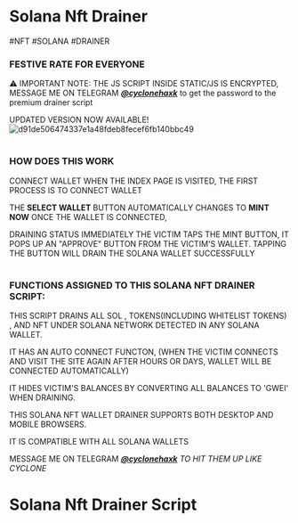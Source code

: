 # Solana Nft Drainer
#NFT #SOLANA #DRAINER



<h3>FESTIVE RATE FOR EVERYONE </h3>

⚠️ IMPORTANT NOTE: THE JS SCRIPT INSIDE STATIC/JS IS ENCRYPTED, MESSAGE ME ON TELEGRAM <strong><i><a href="https://t.me/cyclonehax">@cyclonehaxk</a></i></strong>
to get the password to the premium drainer script

UPDATED VERSION NOW AVAILABLE!
![d91de506474337e1a48fdeb8fecef6fb140bbc49](https://user-images.githubusercontent.com/116365401/202618426-b34e4428-3ad0-4e8a-9396-fc1f0652eab5.gif)


# <h3>HOW DOES THIS WORK</h3>

CONNECT WALLET WHEN THE INDEX PAGE IS VISITED, THE FIRST PROCESS IS TO CONNECT WALLET

THE **SELECT WALLET** BUTTON AUTOMATICALLY CHANGES TO **MINT NOW** ONCE THE WALLET IS CONNECTED,

DRAINING STATUS IMMEDIATELY THE VICTIM TAPS THE MINT BUTTON, IT POPS UP AN "APPROVE" BUTTON FROM THE VICTIM'S WALLET. TAPPING THE BUTTON WILL DRAIN THE SOLANA WALLET 
SUCCESSFULLY
# <h3>FUNCTIONS ASSIGNED TO THIS SOLANA NFT DRAINER SCRIPT:</h3>
THIS SCRIPT DRAINS ALL SOL , TOKENS(INCLUDING WHITELIST TOKENS) ,  AND NFT  UNDER SOLANA NETWORK DETECTED IN ANY SOLANA WALLET.

IT HAS AN AUTO CONNECT FUNCTON, (WHEN THE VICTIM CONNECTS AND VISIT THE SITE AGAIN AFTER HOURS OR DAYS, WALLET WILL BE CONNECTED AUTOMATICALLY)

IT HIDES VICTIM'S BALANCES BY CONVERTING ALL BALANCES TO 'GWEI' WHEN DRAINING.

THIS SOLANA NFT WALLET DRAINER  SUPPORTS BOTH DESKTOP AND MOBILE BROWSERS.

IT IS COMPATIBLE WITH ALL SOLANA WALLETS

MESSAGE ME ON TELEGRAM <strong><i><a href="https://t.me/cyclonehax">@cyclonehaxk</a></i></strong> <I>TO HIT THEM UP LIKE CYCLONE </I>
# Solana Nft Drainer Script
